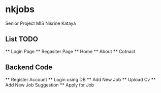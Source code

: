 # nkjobs
Senior Project MIS
Nisrine Kataya

## List TODO

** Login Page
** Regasiter Page
** Home
** About
** Cotnact

## Backend Code
** Register Account
** Login using DB
** Add New Job
** Upload Cv
** Add New Job Suggestion
** Apply for Job
